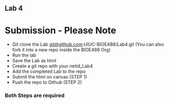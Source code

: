 ## Lab 4

# Submission - Please Note

- Git clone the Lab git@github.com:UIUC-BIOE488/Lab4.git (You can also fork it into a new repo inside the BIOE488 Org)
- Run the lab
- Save the Lab as html
- Create a git repo with your netid_Lab4
- Add the completed Lab to the repo
- Submit the html on canvas (STEP 1)
- Push the repo to Github  (STEP 2)

### **Both Steps are required**